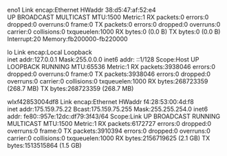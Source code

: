 eno1      Link encap:Ethernet  HWaddr 38:d5:47:af:52:e4  
          UP BROADCAST MULTICAST  MTU:1500  Metric:1
          RX packets:0 errors:0 dropped:0 overruns:0 frame:0
          TX packets:0 errors:0 dropped:0 overruns:0 carrier:0
          collisions:0 txqueuelen:1000 
          RX bytes:0 (0.0 B)  TX bytes:0 (0.0 B)
          Interrupt:20 Memory:fb200000-fb220000 

lo        Link encap:Local Loopback  
          inet addr:127.0.0.1  Mask:255.0.0.0
          inet6 addr: ::1/128 Scope:Host
          UP LOOPBACK RUNNING  MTU:65536  Metric:1
          RX packets:3938046 errors:0 dropped:0 overruns:0 frame:0
          TX packets:3938046 errors:0 dropped:0 overruns:0 carrier:0
          collisions:0 txqueuelen:1000 
          RX bytes:268723359 (268.7 MB)  TX bytes:268723359 (268.7 MB)

wlxf42853004df8 Link encap:Ethernet  HWaddr f4:28:53:00:4d:f8  
          inet addr:175.159.75.22  Bcast:175.159.75.255  Mask:255.255.254.0
          inet6 addr: fe80::957e:12dc:df79:3f43/64 Scope:Link
          UP BROADCAST RUNNING MULTICAST  MTU:1500  Metric:1
          RX packets:6172727 errors:0 dropped:0 overruns:0 frame:0
          TX packets:3910394 errors:0 dropped:0 overruns:0 carrier:0
          collisions:0 txqueuelen:1000 
          RX bytes:2156719625 (2.1 GB)  TX bytes:1513515864 (1.5 GB)


